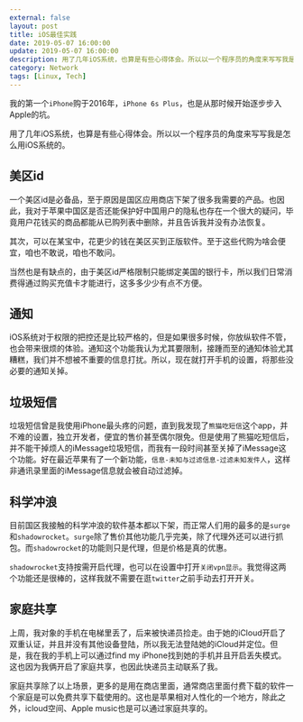 ```yaml
---
external: false
layout: post
title: iOS最佳实践
date: 2019-05-07 16:00:00
update: 2019-05-07 16:00:00
description: 用了几年iOS系统，也算是有些心得体会。所以以一个程序员的角度来写写我是怎么用iOS系统的。
category: Network
tags: [Linux, Tech]
---
```


我的第一个`iPhone`购于2016年，`iPhone 6s Plus`，也是从那时候开始逐步步入Apple的坑。

用了几年iOS系统，也算是有些心得体会。所以以一个程序员的角度来写写我是怎么用iOS系统的。

## 美区id

一个美区id是必备品，至于原因是国区应用商店下架了很多我需要的产品。也因此，我对于苹果中国区是否还能保护好中国用户的隐私也存在一个很大的疑问，毕竟用户花钱买的商品都能从已购列表中删除，并且告诉我并没有办法恢复。

其次，可以在某宝中，花更少的钱在美区买到正版软件。至于这些代购为啥会便宜，咱也不敢说，咱也不敢问。

当然也是有缺点的，由于美区id严格限制只能绑定美国的银行卡，所以我们日常消费得通过购买充值卡才能进行，这多多少少有点不方便。

## 通知

iOS系统对于权限的把控还是比较严格的，但是如果很多时候，你放纵软件不管，也会带来很烦的体验。通知这个功能我认为尤其要限制，接踵而至的通知体验尤其糟糕，我们并不想被不重要的信息打扰。所以，现在就打开手机的设置，将那些没必要的通知关掉。

## 垃圾短信

垃圾短信曾是我使用iPhone最头疼的问题，直到我发现了`熊猫吃短信`这个app，并不难的设置，独立开发者，便宜的售价甚至偶尔限免。但是使用了熊猫吃短信后，并不能干掉烦人的iMessage垃圾短信，而我有一段时间甚至关掉了iMessage这个功能。好在最近苹果有了一个新功能，`信息-未知与过滤信息-过滤未知发件人`，这样非通讯录里面的iMessage信息就会被自动过滤掉。

## 科学冲浪

目前国区我接触的科学冲浪的软件基本都以下架，而正常人们用的最多的是`surge`和`shadowrocket`。`surge`除了售价其他功能几乎完美，除了代理外还可以进行抓包。而`shadowrocket`的功能则只是代理，但是价格是真的优惠。

`shadowrocket`支持按需开启代理，也可以在设置中打开`关闭vpn显示`。我觉得这两个功能还是很棒的，这样我就不需要在逛`twitter`之前手动去打开开关。

## 家庭共享

上周，我对象的手机在电梯里丢了，后来被快递员捡走。由于她的iCloud开启了双重认证，并且并没有其他设备登陆，所以我无法登陆她的iCloud并定位。但是，我在我的手机上可以通过find my iPhone找到她的手机并且开启丢失模式。这也因为我俩开启了家庭共享，也因此快递员主动联系了我。

家庭共享除了以上场景，更多的是用在商店里面，通常商店里面付费下载的软件一个家庭是可以免费共享下载使用的。这也是苹果相对人性化的一个地方，除此之外，icloud空间、Apple music也是可以通过家庭共享的。
